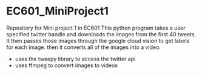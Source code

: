 # EC601_MiniProject1
Repository for Mini project 1 in EC601
This python program takes a user specified twitter handle and downloads the images from the first 40 tweets. It then passes those images through the google cloud vision to get labels for each image. then it converts all of the images into a video.

- uses the tweepy library to access the twitter api
- uses ffmpeg to convert images to videos
